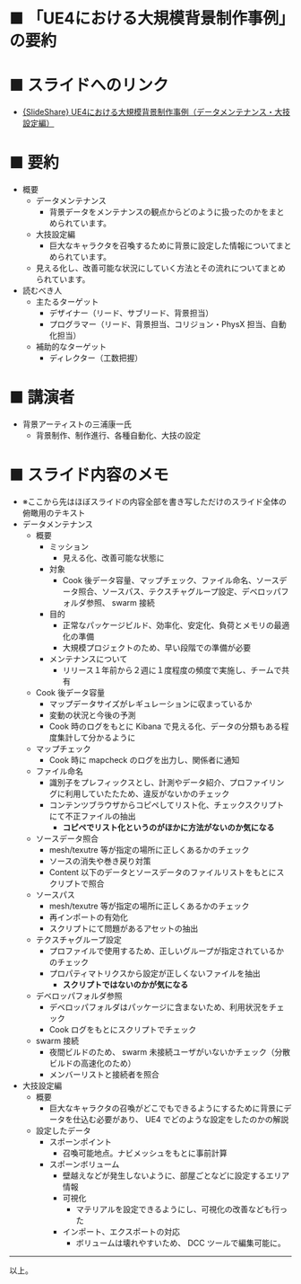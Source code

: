 # ■ 「UE4における大規模背景制作事例」の要約

# ■ スライドへのリンク
* [{SlideShare} UE4における大規模背景制作事例（データメンテナンス・大技設定編）](https://www.slideshare.net/EpicGamesJapan/ue4-137253045)

# ■ 要約
* 概要
	* データメンテナンス
		* 背景データをメンテナンスの観点からどのように扱ったのかをまとめられています。
	* 大技設定編
		* 巨大なキャラクタを召喚するために背景に設定した情報についてまとめられています。
	* 見える化し、改善可能な状況にしていく方法とその流れについてまとめられています。
* 読むべき人
	* 主たるターゲット
		* デザイナー（リード、サブリード、背景担当）
		* プログラマー（リード、背景担当、コリジョン・PhysX 担当、自動化担当）
	* 補助的なターゲット
		* ディレクター（工数把握）

# ■ 講演者
* 背景アーティストの三浦康一氏
	* 背景制作、制作進行、各種自動化、大技の設定

# ■ スライド内容のメモ
* ※ここから先はほぼスライドの内容全部を書き写しただけのスライド全体の俯瞰用のテキスト
* データメンテナンス
	* 概要
		* ミッション
			* 見える化、改善可能な状態に
		* 対象
			* Cook 後データ容量、マップチェック、ファイル命名、ソースデータ照合、ソースパス、テクスチャグループ設定、デベロッパフォルダ参照、 swarm 接続
		* 目的
			* 正常なパッケージビルド、効率化、安定化、負荷とメモリの最適化の準備
			* 大規模プロジェクトのため、早い段階での準備が必要
		* メンテナンスについて
			* リリース１年前から２週に１度程度の頻度で実施し、チームで共有
	* Cook 後データ容量
		* マップデータサイズがレギュレーションに収まっているか
		* 変動の状況と今後の予測
		* Cook 時のログをもとに Kibana で見える化、データの分類もある程度集計して分かるように
	* マップチェック
		* Cook 時に mapcheck のログを出力し、関係者に通知
	* ファイル命名
		* 識別子をプレフィックスとし、計測やデータ紹介、プロファイリングに利用していたたため、違反がないかのチェック
		* コンテンツブラウザからコピペしてリスト化、チェックスクリプトにて不正ファイルの抽出
			* **コピペでリスト化というのがほかに方法がないのか気になる**
	* ソースデータ照合
		* mesh/texutre 等が指定の場所に正しくあるかのチェック
		* ソースの消失や巻き戻り対策
		* Content 以下のデータとソースデータのファイルリストをもとにスクリプトで照合
	* ソースパス
		* mesh/texutre 等が指定の場所に正しくあるかのチェック
		* 再インポートの有効化
		* スクリプトにて問題があるアセットの抽出
	* テクスチャグループ設定
		* プロファイルで使用するため、正しいグループが指定されているかのチェック
		* プロパティマトリクスから設定が正しくないファイルを抽出
			* **スクリプトではないのかが気になる**
	* デベロッパフォルダ参照
		* デベロッパフォルダはパッケージに含まないため、利用状況をチェック
		* Cook ログをもとにスクリプトでチェック
	* swarm 接続
		* 夜間ビルドのため、 swarm 未接続ユーザがいないかチェック（分散ビルドの高速化のため）
		* メンバーリストと接続者を照合
* 大技設定編
	* 概要
		* 巨大なキャラクタの召喚がどこでもできるようにするために背景にデータを仕込む必要があり、 UE4 でどのような設定をしたのかの解説
	* 設定したデータ
		* スポーンポイント
			* 召喚可能地点。ナビメッシュをもとに事前計算
		* スポーンボリューム
			* 壁越えなどが発生しないように、部屋ごとなどに設定するエリア情報
			* 可視化
				* マテリアルを設定できるようにし、可視化の改善なども行った
			* インポート、エクスポートの対応
				* ボリュームは壊れやすいため、 DCC ツールで編集可能に。


----
以上。
